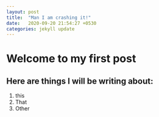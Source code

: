 ```yaml
---
layout: post
title:  "Man I am crashing it!"
date:   2020-09-20 21:54:27 +0530
categories: jekyll update
---
```

# Welcome to my first post
## Here are things I will be writing about:
1. this
2. That
3. Other
